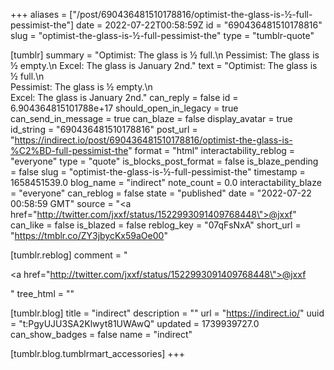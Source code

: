 +++
aliases = ["/post/690436481510178816/optimist-the-glass-is-½-full-pessimist-the"]
date = 2022-07-22T00:58:59Z
id = "690436481510178816"
slug = "optimist-the-glass-is-½-full-pessimist-the"
type = "tumblr-quote"

[tumblr]
summary = "Optimist: The glass is ½ full.\n Pessimist: The glass is ½ empty.\n Excel: The glass is January 2nd."
text = "Optimist: The glass is ½ full.\n<br/>Pessimist: The glass is ½ empty.\n<br/>Excel: The glass is January 2nd."
can_reply = false
id = 6.904364815101788e+17
should_open_in_legacy = true
can_send_in_message = true
can_blaze = false
display_avatar = true
id_string = "690436481510178816"
post_url = "https://indirect.io/post/690436481510178816/optimist-the-glass-is-%C2%BD-full-pessimist-the"
format = "html"
interactability_reblog = "everyone"
type = "quote"
is_blocks_post_format = false
is_blaze_pending = false
slug = "optimist-the-glass-is-½-full-pessimist-the"
timestamp = 1658451539.0
blog_name = "indirect"
note_count = 0.0
interactability_blaze = "everyone"
can_reblog = false
state = "published"
date = "2022-07-22 00:58:59 GMT"
source = "<a href=\"http://twitter.com/jxxf/status/1522993091409768448\">@jxxf</a>"
can_like = false
is_blazed = false
reblog_key = "07qFsNxA"
short_url = "https://tmblr.co/ZY3jbycKx59aOe00"

[tumblr.reblog]
comment = "<p><a href=\"http://twitter.com/jxxf/status/1522993091409768448\">@jxxf</a></p>"
tree_html = ""

[tumblr.blog]
title = "indirect"
description = ""
url = "https://indirect.io/"
uuid = "t:PgyUJU3SA2Klwyt81UWAwQ"
updated = 1739939727.0
can_show_badges = false
name = "indirect"

[tumblr.blog.tumblrmart_accessories]
+++
